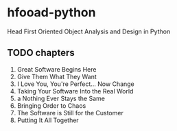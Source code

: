 hfooad-python
=============

Head First Oriented Object Analysis and Design in Python

TODO chapters
-------------
1. Great Software Begins Here
2. Give Them What They Want
3. I Love You, You're Perfect... Now Change
4. Taking Your Software Into the Real World
5. a Nothing Ever Stays the Same
7. Bringing Order to Chaos
9. The Software is Still for the Customer
10. Putting It All Together
